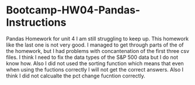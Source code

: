 # Bootcamp-HW04-Pandas-Instructions
Pandas Homework for unit 4
I am still struggling to keep up.  This homework like the last one is not very good.  I managed to get through parts of the of the homework, but I had problems with concantenation of the first three csv files.  I think I need to fix the data types of the S&P 500 data but I do not know how.  Also I did not used the sorting function which means that even when using the fuctions correctly I will not get the correct answers.  Also I think I did not calcualte the pct change fucntion correctly.  